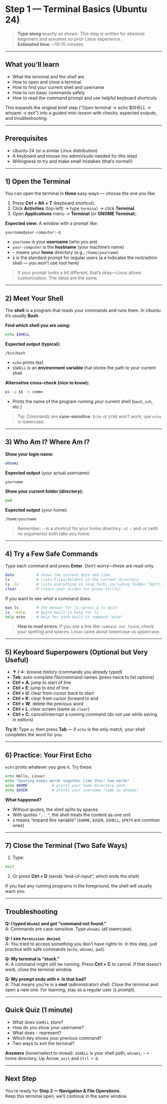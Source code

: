 # Step 1 — Terminal Basics (Ubuntu 24)

> **Type along** exactly as shown. This step is written for absolute beginners and assumes no prior Linux experience.  
> **Estimated time:** ~10–15 minutes

---

## What you’ll learn
- What the *terminal* and the *shell* are
- How to open and close a terminal
- How to find your current shell and username
- How to run basic commands safely
- How to read the command prompt and use helpful keyboard shortcuts

This expands the original brief step (“Open terminal → echo $SHELL → whoami → exit”) into a guided mini-lesson with checks, expected outputs, and troubleshooting. 

---

## Prerequisites
- Ubuntu 24 (or a similar Linux distribution)
- A keyboard and mouse (no admin/sudo needed for this step)
- Willingness to try and make small mistakes (that’s normal!)

---

## 1) Open the Terminal

You can open the terminal in **three** easy ways — choose the one you like:

1. Press **Ctrl + Alt + T** (keyboard shortcut).  
2. Click **Activities** (top-left) → type `terminal` → click **Terminal**.  
3. Open **Applications** menu → **Terminal** (or **GNOME Terminal**).

**Expected view:** A window with a prompt like:
```
yourname@your-computer:~$
```
- `yourname` is your **username** (who you are)
- `your-computer` is the **hostname** (your machine’s name)
- `~` means your **home** directory (e.g., `/home/yourname`)
- `$` is the standard prompt for regular users (a `#` indicates the root/admin shell — you won’t use root here)

> If your prompt looks a bit different, that’s okay—Linux allows customization. The ideas are the same.

---

## 2) Meet Your Shell

The **shell** is a program that reads your commands and runs them. In Ubuntu it’s usually **Bash**.

**Find which shell you are using:**
```bash
echo $SHELL
```
**Expected output (typical):**
```
/bin/bash
```
- `echo` prints text
- `$SHELL` is an **environment variable** that stores the path to your current shell

**Alternative cross-check (nice to know):**
```bash
ps -p $$ -o comm=
```
- Prints the name of the program running your current shell (`bash`, `zsh`, etc.)

> Tip: Commands are **case-sensitive**. `Echo` or `ECHO` won’t work; use `echo` in lowercase.

---

## 3) Who Am I? Where Am I?

**Show your login name:**
```bash
whoami
```
**Expected output** (your actual username):
```
yourname
```

**Show your current folder (directory):**
```bash
pwd
```
**Expected output** (your home):
```
/home/yourname
```

> Remember: `~` is a shortcut for your home directory. `cd ~` and `cd` (with no arguments) both take you home.

---

## 4) Try a Few Safe Commands

Type each command and press **Enter**. Don’t worry—these are read-only.

```bash
date          # shows the current date and time
ls            # lists files/folders in the current directory
ls -la        # lists everything in long form, including hidden “dotfiles”
clear         # clears your screen (or press Ctrl+L)
```

If you want to see *what* a command does:
```bash
man ls        # the manual for ls (press q to quit)
ls --help     # quick built-in help for ls
help echo     # help for bash built-in command "echo"
```

> **How to read errors**: If you see a line like `command not found`, check your spelling and spaces. Linux cares about lowercase vs uppercase.

---

## 5) Keyboard Superpowers (Optional but Very Useful)

- **↑ / ↓**: browse history (commands you already typed)
- **Tab**: auto-complete file/command names (press twice to list options)
- **Ctrl + A**: jump to start of line
- **Ctrl + E**: jump to end of line
- **Ctrl + U**: clear from cursor *back* to start
- **Ctrl + K**: clear from cursor *forward* to end
- **Ctrl + W**: delete the previous word
- **Ctrl + L**: clear screen (same as `clear`)
- **Ctrl + C**: cancel/interrupt a running command (do not use while saving in editors)

**Try it:** Type `ec` then press **Tab** — if `echo` is the only match, your shell completes the word for you.

---

## 6) Practice: Your First Echo

`echo` prints whatever you give it. Try these:

```bash
echo Hello, Linux!
echo "Quoting keeps words together like this: two words"
echo $HOME           # prints your home directory path
echo $USER           # prints your username (same as whoami)
```

**What happened?**
- Without quotes, the shell splits by spaces
- With quotes `"..."`, the shell treats the content as one unit
- `$` means “expand this variable” (`$HOME`, `$USER`, `$SHELL`, `$PATH` are common ones)

---

## 7) Close the Terminal (Two Safe Ways)

1) Type:
```bash
exit
```
2) Or press **Ctrl + D** (sends “end-of-input”, which ends the shell)

If you had any running programs in the foreground, the shell will usually warn you.

---

## Troubleshooting

**Q: I typed `WhoAmI` and got “command not found.”**  
A: Commands are case-sensitive. Type `whoami` (all lowercase).

**Q: I see `Permission denied`.**  
A: You tried to access something you don’t have rights to. In this step, just practice with safe commands (`echo`, `whoami`, `pwd`).

**Q: My terminal is “stuck.”**  
A: A command might still be running. Press **Ctrl + C** to cancel. If that doesn’t work, close the terminal window.

**Q: My prompt ends with `#`. Is that bad?**  
A: That means you’re in a **root** (administrator) shell. Close the terminal and open a new one. For learning, stay as a regular user (`$` prompt).

---

## Quick Quiz (1 minute)

- What does `$SHELL` store?  
- How do you show your username?  
- What does `~` represent?  
- Which key shows your previous command?  
- Two ways to exit the terminal?

**Answers** (hover/select to reveal): `$SHELL` is your shell path; `whoami`; `~` = home directory; Up Arrow; `exit` and `Ctrl + D`.

---

## Next Step

You’re ready for **Step 2 — Navigation & File Operations**.  
Keep this terminal open; we’ll continue in the same window.

